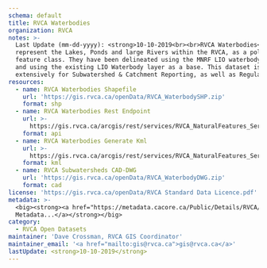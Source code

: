 ```yaml
---
schema: default
title: RVCA Waterbodies
organization: RVCA
notes: >-
  Last Update (mm-dd-yyyy): <strong>10-10-2019<br><br>RVCA Waterbodies</strong>
  represent the Lakes, Ponds and large Rivers within the RVCA, as a polygon
  feature class. They have been delineated using the MNRF LIO waterbody standard
  and using the existing LIO Waterbody layer as a base. This dataset is used
  extensively for Subwatershed & Catchment Reporting, as well as Regulations.
resources:
  - name: RVCA Waterbodies Shapefile
    url: 'https://gis.rvca.ca/openData/RVCA_WaterbodySHP.zip'
    format: shp
  - name: RVCA Waterbodies Rest Endpoint
    url: >-
      https://gis.rvca.ca/arcgis/rest/services/RVCA_NaturalFeatures_Service/MapServer/2
    format: api
  - name: RVCA Waterbodies Generate Kml
    url: >-
      https://gis.rvca.ca/arcgis/rest/services/RVCA_NaturalFeatures_Service/MapServer/generateKml
    format: kml
  - name: RVCA Subwatersheds CAD-DWG
    url: 'https://gis.rvca.ca/openData/RVCA_WaterbodyDWG.zip'
    format: cad
license: 'https://gis.rvca.ca/openData/RVCA Standard Data Licence.pdf'
metadata: >-
  <big><strong><a href="https://metadata.cacore.ca/Public/Details/RVCA/id=839">View  
  Metadata...</a></strong></big>
category:
  - RVCA Open Datasets
maintainer: 'Dave Crossman, RVCA GIS Coordinator'
maintainer_email: '<a href="mailto:gis@rvca.ca">gis@rvca.ca</a>'
lastUpdate: <strong>10-10-2019</strong>
---
```

